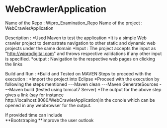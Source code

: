 # WebCrawlerApplication

Name of the Repo : Wipro_Examination_Repo
Name of the project :  WebCrawlerApplication

Description : 
*Used Maven to test the application
*It is a simple Web crawler project to demostrate navigation to other static and dynamic web projects under the same domain
*Input :  The project accepts the input as "http://wiprodigital.com" and throws respective validations if any other input is specified.
*output : Navigation to the respective web pages on clicking the links 

Build and Run : 
*Build and Tested on MAVEN
Steps to proceed with the execution :
*Import the project into Eclipse
*Proceed with the execution by following the steps mentioned 
---Maven clean
---Maven GenerateSources
---Maven build (tested using tomcat7 Server)
*The output for the above step gives a link (say for instance http://localhost:8080/WebCrawlerApplication)in the conole which can be opened in any webbrowser for the output.


If provided time can include  
**Bootstraping
**improve the user outlook



